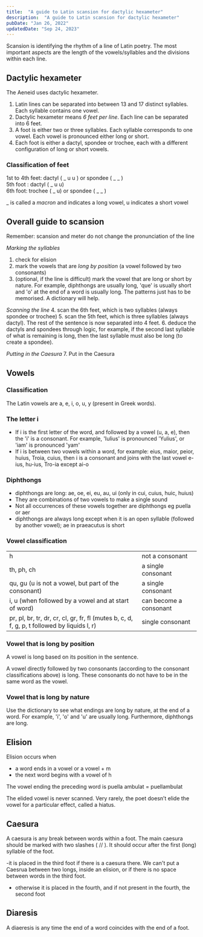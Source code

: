 ```yaml
---
title:  "A guide to Latin scansion for dactylic hexameter"
description:  "A guide to Latin scansion for dactylic hexameter"
pubDate: "Jan 26, 2022"
updatedDate: "Sep 24, 2023"
---
```


Scansion is identifying the rhythm of a line of Latin poetry. The most important aspects are the length of the vowels/syllables and the divisions within each line.

## Dactylic hexameter

The Aeneid uses dactylic hexameter.  
1. Latin lines can be separated into between 13 and 17 distinct syllables. Each syllable contains one vowel.
2. Dactylic hexameter means *6 feet per line*. Each line can be separated into 6 feet.
3. A foot is either two or three syllables. Each syllable corresponds to one vowel. Each vowel is pronounced either long or short.
4. Each foot is either a dactyl, spondee or trochee, each with a different configuration of long or short vowels.

### Classification of feet
1st to 4th feet: dactyl ( _ u u ) or spondee ( _ _ )  
5th foot : dactyl ( _  u u)  
6th foot: trochee ( _ u) or spondee ( _ _ )  

_ is called a *macron* and indicates a long vowel, u indicates a short vowel

## Overall guide to scansion

Remember: scansion and meter do not change the pronunciation of the line

*Marking the syllables*
1. check for elision 
2. mark the vowels that are *long by position* (a vowel followed by two consonants)
3. (optional, if the line is difficult) mark the vowel that are long or short by nature. For example, diphthongs are usually long, 'que' is usually short and 'o' at the end of a word is usually long. The patterns just has to be memorised. A dictionary will help.

*Scanning the line*
4. scan the 6th feet, which is two syllables (always spondee or trochee)
5. scan the 5th feet, which is three syllables (always dactyl). The rest of the sentence is now separated into 4 feet.
6. deduce the dactyls and spondees through logic, for example, if the second last syllable of what is remaining is long, then the last syllable must also be long (to create a spondee).

*Putting in the Caesura*
7. Put in the Caesura

## Vowels
### Classification
The Latin vowels are a, e, i, o, u, y (present in Greek words).

### The letter i
- If i is the first letter of the word, and followed by a vowel (u, a, e), then the 'i' is a consonant. For example, 'Iulius' is pronounced 'Yulius', or 'iam' is pronounced 'yam'
- If i is between two vowels within a word, for example: eius, maior, peior, huius, Troia, cuius, then i is a consonant and joins with the last vowel e-ius, hu-ius, Tro-ia except ai-o

### Diphthongs
- diphthongs are long: ae, oe, ei, eu, au, ui (only in cui, cuius, huic, huius)
- They are combinations of two vowels to make a single sound
- Not all occurrences of these vowels together are diphthongs eg puella or aer
- diphthongs are always long except when it is an open syllable (followed by another vowel); ae in praeacutus is short

<h3>Vowel classification</h3>
<table>
<tr>
<td>h</td>
<td>not a consonant</td>
</tr>
<tr>
<td>th, ph, ch</td>
<td>a single consonant</td>
</tr>
<tr>
<td>qu, gu (u is not a vowel, but part of the consonant)</td>
<td>a single consonant</td>
</tr>
<tr>
<td>i, u (when followed by a vowel and at start of word)</td>
<td>can become a consonant</td>
</tr>
<tr>
<td>pr, pl, br, tr, dr, cr, cl, gr, fr, fl (mutes b, c, d, f, g, p, t followed by liquids l, r)	</td>
<td>single consonant</td>
</tr>
</table>

### Vowel that is long by position

A vowel is long based on its position in the sentence.

A vowel directly followed by two consonants (according to the consonant classifications above) is long. These consonants do not have to be in the same word as the vowel.

### Vowel that is long by nature
Use the dictionary to see what endings are long by nature, at the end of a word. For example, 'i', 'o' and 'u' are usually long. Furthermore, diphthongs are long.

## Elision
Elision occurs when  
- a word ends in a vowel or a vowel + m
- the next word begins with a vowel of h

The vowel ending the preceding word is puella ambulat = puellambulat

The elided vowel is never scanned. Very rarely, the poet doesn’t elide the vowel for a particular effect, called a hiatus.

## Caesura 
A caesura is any break between words within a foot. The main caesura should be marked with two slashes ( // ). It should occur after the first (long) syllable of the foot.

-it is placed in the third foot if there is a caesura there. We can't put a Caesrua between two longs, inside an elision, or if there is no space between words in the third foot.
- otherwise it is placed in the fourth, and if not present in the fourth, the second foot

## Diaresis
A diaeresis is any time the end of a word coincides with the end of a foot.

